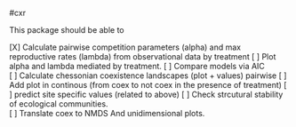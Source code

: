 #cxr

This package should be able to

[X] Calculate pairwise competition parameters (alpha) and max reproductive rates (lambda) from observational data by treatment 
[ ] Plot alpha and lambda  mediated by treatment.
[ ] Compare models via AIC  
[ ] Calculate chessonian coexistence landscapes  (plot + values)  pairwise
[ ] Add plot in continous (from coex to not coex in the presence of treatment)
[ ] predict site specific values (related to above)
[ ] Check strcutural stability of ecological communities.  
[ ] Translate coex to NMDS And unidimensional plots.